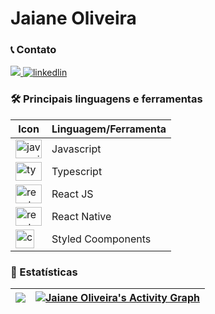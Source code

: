 # Jaiane Oliveira

### 📞 Contato

<div align='left'><a href='mailto:jaianeoliveira.dev@gmail.com' target='_blank'>
<img src='https://img.shields.io/badge/Gmail-D14836?style=for-the-badge&logo=gmail&logoColor=white' />
</a>
<a href='https://www.linkedin.com/in/jaianeoliveira/' target='_blank'>
<img src='https://img.shields.io/badge/LinkedIn-0077B5?style=for-the-badge&logo=linkedin&logoColor=white' alt='linkedlin' />
</a>



### 🛠️ Principais linguagens e ferramentas

|Icon|Linguagem/Ferramenta|
|---|---|
|<img src="https://cdn.jsdelivr.net/gh/devicons/devicon/icons/javascript/javascript-original.svg" height="30" width="42" alt="javascript logo"  /> | Javascript|
|<img src="https://cdn.jsdelivr.net/gh/devicons/devicon/icons/typescript/typescript-plain.svg" height="30" width="42" alt="typescript logo"  /> | Typescript|
|<img src="https://cdn.jsdelivr.net/gh/devicons/devicon/icons/react/react-original.svg" height="30" width="42" alt="react logo"  /> | React JS|
|<img src="https://cdn.jsdelivr.net/gh/devicons/devicon/icons/react/react-original.svg" height="30" width="42" alt="react logo"  /> | React Native|
|<img src="https://styled-components.com/atom.png" height="30" alt="css3 logo"  /> | Styled Coomponents|

### 🚀 Estatísticas

|<img src="https://github-readme-stats.vercel.app/api/top-langs/?username=JaianeOliveira&theme=github_dark&title_color=8257E5&icon_color=8257E5&locale=pt-BR&border_color=52525B&bg_color=18181B03&card_width=400&hide_border=true"/> | <a href="https://github.com/JaianeOliveira"><img alt="Jaiane Oliveira's Activity Graph" src="https://activity-graph.herokuapp.com/graph?username=JaianeOliveira&custom_title=Gr%C3%A1fico%20de%20Contribui%C3%A7%C3%B5es&theme=react-dark&color=ffffff&line=8257E5&hide_border=true" /></a>
|---|---|

